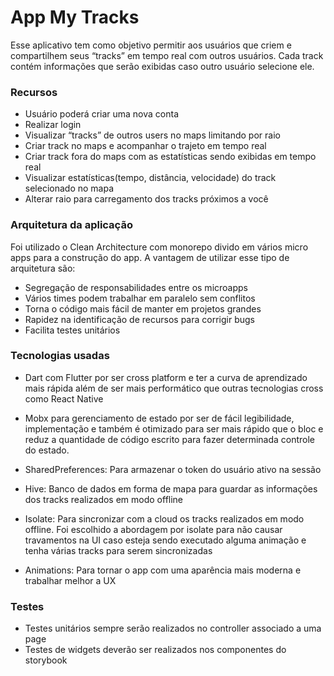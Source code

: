 # App My Tracks
Esse aplicativo tem como objetivo permitir aos usuários que criem e compartilhem seus “tracks” em tempo real com outros usuários. Cada track contém informações que serão exibidas caso outro usuário selecione ele.

### Recursos
- Usuário poderá criar uma nova conta
- Realizar login
- Visualizar “tracks” de outros users no maps limitando por raio
- Criar track no maps e acompanhar o trajeto em tempo real
- Criar track fora do maps com as estatísticas sendo exibidas em tempo real
- Visualizar estatísticas(tempo, distância, velocidade) do track selecionado no mapa
- Alterar raio para carregamento dos tracks próximos a você

### Arquitetura da aplicação

Foi utilizado o Clean Architecture com monorepo divido em vários micro apps para a construção do app. A vantagem de utilizar esse tipo de arquitetura são:
- Segregação de responsabilidades entre os microapps
- Vários times podem trabalhar em paralelo sem conflitos
- Torna o código mais fácil de manter em projetos grandes
- Rapidez na identificação de recursos para corrigir bugs
- Facilita testes unitários

### Tecnologias usadas

- Dart com Flutter por ser cross platform e ter a curva de aprendizado mais rápida além de ser mais performático que outras tecnologias cross como React Native

- Mobx para gerenciamento de estado por ser de fácil legibilidade, implementação e também é otimizado para ser mais rápido que o bloc e reduz a quantidade de código escrito para fazer determinada controle do estado.

- SharedPreferences: Para armazenar o token do usuário ativo na sessão

- Hive: Banco de dados em forma de mapa para guardar as informações dos tracks realizados em modo offline

- Isolate: Para sincronizar com a cloud os tracks realizados em modo offline. Foi escolhido a abordagem por isolate para não causar travamentos na UI caso esteja sendo executado alguma animação e tenha várias tracks para serem sincronizadas

- Animations: Para tornar o app com uma aparência mais moderna e trabalhar melhor a UX 

### Testes
- Testes unitários sempre serão realizados no controller associado a uma page
- Testes de widgets deverão ser realizados nos componentes do storybook 
